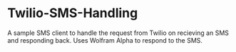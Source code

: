 Twilio-SMS-Handling
===================

A sample SMS client to handle the request from Twilio on recieving an SMS and responding back. Uses Wolfram Alpha to respond to the SMS.
